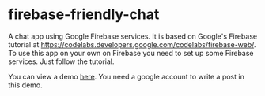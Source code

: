 # firebase-friendly-chat
A chat app using Google Firebase services. It is based on Google's Firebase tutorial at https://codelabs.developers.google.com/codelabs/firebase-web/. To use this app on your own on Firebase you need to set up some Firebase services. Just follow the tutorial.

You can view a demo [here](https://friendlychat-515e5.web.app/). You need a google account to write a post in this demo.